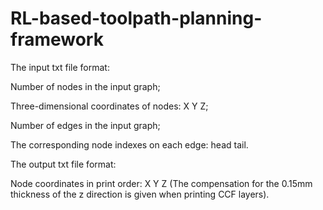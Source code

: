 # RL-based-toolpath-planning-framework


The input txt file format:

Number of nodes in the input graph;

Three-dimensional coordinates of nodes: X Y Z;

Number of edges in the input graph;

The corresponding node indexes on each edge: head tail.

The output txt file format:

Node coordinates in print order: X Y Z (The compensation for the 0.15mm thickness of the z direction is given when printing CCF layers).
